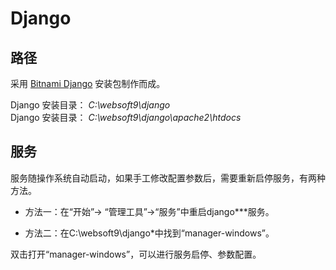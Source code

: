 # Django

## 路径

采用 [Bitnami Django](https://bitnami.com/stack/django) 安装包制作而成。  

Django 安装目录： *C:\websoft9\django*  
Django 安装目录： *C:\websoft9\django\apache2\htdocs*  

## 服务

服务随操作系统自动启动，如果手工修改配置参数后，需要重新启停服务，有两种方法。

* 方法一：在“开始”-> “管理工具”->“服务”中重启django***服务。

* 方法二：在C:\websoft9\django*中找到“manager-windows”。

双击打开“manager-windows”，可以进行服务启停、参数配置。

